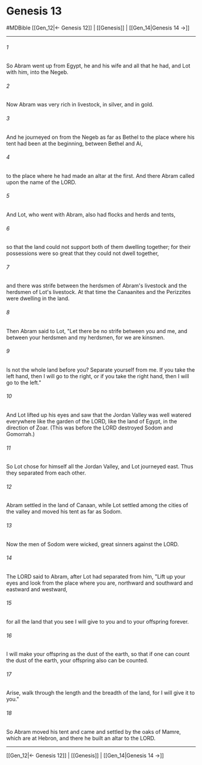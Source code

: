 # Genesis 13
#MDBible
[[Gen_12|← Genesis 12]] | [[Genesis]] | [[Gen_14|Genesis 14 →]]

***

###### 1 

So Abram went up from Egypt, he and his wife and all that he had, and Lot with him, into the Negeb. 

###### 2 

Now Abram was very rich in livestock, in silver, and in gold. 

###### 3 

And he journeyed on from the Negeb as far as Bethel to the place where his tent had been at the beginning, between Bethel and Ai, 

###### 4 

to the place where he had made an altar at the first. And there Abram called upon the name of the LORD. 

###### 5 

And Lot, who went with Abram, also had flocks and herds and tents, 

###### 6 

so that the land could not support both of them dwelling together; for their possessions were so great that they could not dwell together, 

###### 7 

and there was strife between the herdsmen of Abram's livestock and the herdsmen of Lot's livestock. At that time the Canaanites and the Perizzites were dwelling in the land. 

###### 8 

Then Abram said to Lot, "Let there be no strife between you and me, and between your herdsmen and my herdsmen, for we are kinsmen. 

###### 9 

Is not the whole land before you? Separate yourself from me. If you take the left hand, then I will go to the right, or if you take the right hand, then I will go to the left." 

###### 10 

And Lot lifted up his eyes and saw that the Jordan Valley was well watered everywhere like the garden of the LORD, like the land of Egypt, in the direction of Zoar. (This was before the LORD destroyed Sodom and Gomorrah.) 

###### 11 

So Lot chose for himself all the Jordan Valley, and Lot journeyed east. Thus they separated from each other. 

###### 12 

Abram settled in the land of Canaan, while Lot settled among the cities of the valley and moved his tent as far as Sodom. 

###### 13 

Now the men of Sodom were wicked, great sinners against the LORD. 

###### 14 

The LORD said to Abram, after Lot had separated from him, "Lift up your eyes and look from the place where you are, northward and southward and eastward and westward, 

###### 15 

for all the land that you see I will give to you and to your offspring forever. 

###### 16 

I will make your offspring as the dust of the earth, so that if one can count the dust of the earth, your offspring also can be counted. 

###### 17 

Arise, walk through the length and the breadth of the land, for I will give it to you." 

###### 18 

So Abram moved his tent and came and settled by the oaks of Mamre, which are at Hebron, and there he built an altar to the LORD. 

***

[[Gen_12|← Genesis 12]] | [[Genesis]] | [[Gen_14|Genesis 14 →]]
